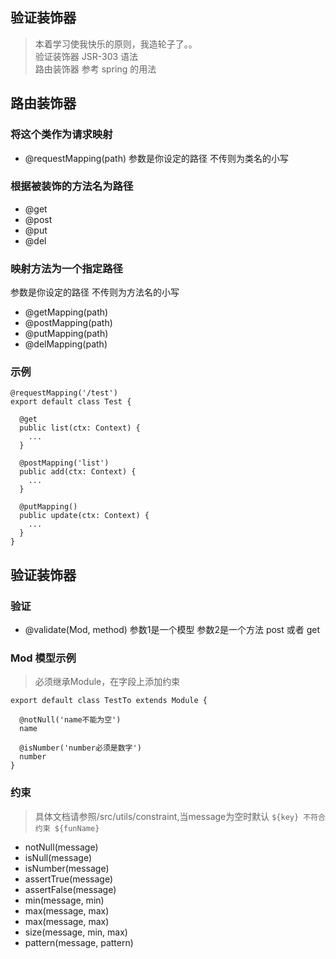 ## 验证装饰器

> 本着学习使我快乐的原则，我造轮子了。。 <br>验证装饰器 JSR-303 语法<br>路由装饰器 参考 spring 的用法

## 路由装饰器

### 将这个类作为请求映射
- @requestMapping(path) 参数是你设定的路径 不传则为类名的小写

### 根据被装饰的方法名为路径
- @get
- @post
- @put
- @del

### 映射方法为一个指定路径
参数是你设定的路径 不传则为方法名的小写
- @getMapping(path)
- @postMapping(path)
- @putMapping(path)
- @delMapping(path)

### 示例
```
@requestMapping('/test')
export default class Test {

  @get
  public list(ctx: Context) {
    ...
  }

  @postMapping('list')
  public add(ctx: Context) {
    ...
  }

  @putMapping()
  public update(ctx: Context) {
    ...
  }
}

```

## 验证装饰器

### 验证
- @validate(Mod, method) 参数1是一个模型 参数2是一个方法  post 或者 get

### Mod 模型示例
> 必须继承Module，在字段上添加约束
```
export default class TestTo extends Module {
 
  @notNull('name不能为空')
  name

  @isNumber('number必须是数字')
  number
}
```

### 约束
> 具体文档请参照/src/utils/constraint,当message为空时默认 `${key} 不符合约束 ${funName}`
- notNull(message)
- isNull(message)
- isNumber(message)
- assertTrue(message)
- assertFalse(message)
- min(message, min)
- max(message, max)
- max(message, max)
- size(message, min, max)
- pattern(message, pattern)

